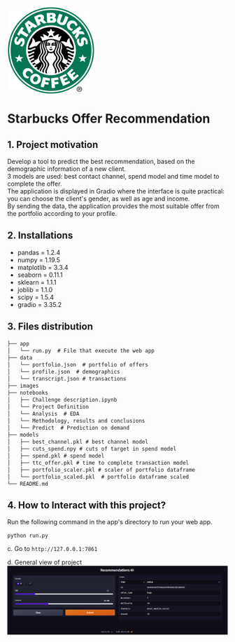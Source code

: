 <!-- PROJECT LOGO -->
<img src="images/sbux_logo.png" alt="drawing" align="center" width="200"/>

# Starbucks Offer Recommendation
## 1. Project motivation
Develop a tool to predict the best recommendation, based on the demographic information of a new client.  
3 models are used: best contact channel, spend model and time model to complete the offer.  
The application is displayed in Gradio where the interface is quite practical: you can choose the client's gender, as well as age and income.  
By sending the data, the application provides the most suitable offer from the portfolio according to your profile.

## 2. Installations
- pandas = 1.2.4
- numpy = 1.19.5
- matplotlib = 3.3.4
- seaborn = 0.11.1
- sklearn = 1.1.1
- joblib = 1.1.0
- scipy = 1.5.4
- gradio = 3.35.2

## 3. Files distribution
```
├── app
│   └── run.py  # File that execute the web app
├── data
│   └── portfolio.json  # portfolio of offers
│   └── profile.json  # demographics
│   └── transcript.json # transactions
├── images
├── notebooks  
│   ├── Challenge description.ipynb
│   └── Project Definition
│   └── Analysis  # EDA
│   └── Methodology, results and conclusions
│   └── Predict  # Prediction on demand
├── models  
│   ├── best_channel.pkl # best channel model
│   ├── cuts_spend.npy # cuts of target in spend model
│   ├── spend.pkl # spend model
│   ├── ttc_offer.pkl # time to complete transaction model
│   ├── portfolio_scaler.pkl # scaler of portfolio dataframe
│   └── portfolio_scaled.pkl  # portfolio dataframe scaled
└── README.md     
```

## 4. How to Interact with this project?
Run the following command in the app's directory to run your web app.
```
python run.py
```
c. Go to `http://127.0.0.1:7861`

d. General view of project
<img title="a title" alt="General view" src="images/web_app.png">